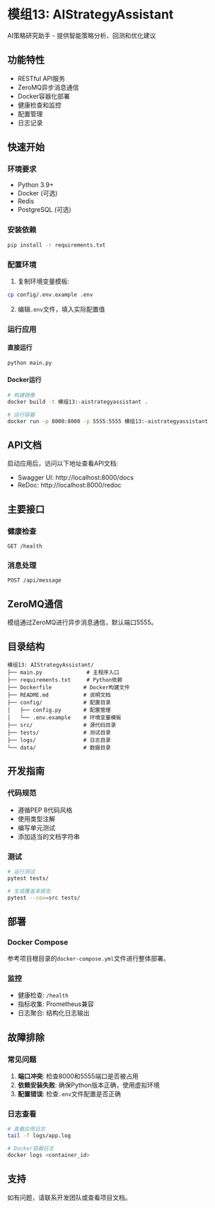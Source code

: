 # 模组13: AIStrategyAssistant

AI策略研究助手 - 提供智能策略分析、回测和优化建议

## 功能特性

- RESTful API服务
- ZeroMQ异步消息通信
- Docker容器化部署
- 健康检查和监控
- 配置管理
- 日志记录

## 快速开始

### 环境要求

- Python 3.9+
- Docker (可选)
- Redis
- PostgreSQL (可选)

### 安装依赖

```bash
pip install -r requirements.txt
```

### 配置环境

1. 复制环境变量模板:
```bash
cp config/.env.example .env
```

2. 编辑`.env`文件，填入实际配置值

### 运行应用

#### 直接运行
```bash
python main.py
```

#### Docker运行
```bash
# 构建镜像
docker build -t 模组13:-aistrategyassistant .

# 运行容器
docker run -p 8000:8000 -p 5555:5555 模组13:-aistrategyassistant
```

## API文档

启动应用后，访问以下地址查看API文档:

- Swagger UI: http://localhost:8000/docs
- ReDoc: http://localhost:8000/redoc

## 主要接口

### 健康检查
```
GET /health
```

### 消息处理
```
POST /api/message
```

## ZeroMQ通信

模组通过ZeroMQ进行异步消息通信，默认端口5555。

## 目录结构

```
模组13: AIStrategyAssistant/
├── main.py              # 主程序入口
├── requirements.txt     # Python依赖
├── Dockerfile          # Docker构建文件
├── README.md           # 说明文档
├── config/             # 配置目录
│   ├── config.py       # 配置管理
│   └── .env.example    # 环境变量模板
├── src/                # 源代码目录
├── tests/              # 测试目录
├── logs/               # 日志目录
└── data/               # 数据目录
```

## 开发指南

### 代码规范

- 遵循PEP 8代码风格
- 使用类型注解
- 编写单元测试
- 添加适当的文档字符串

### 测试

```bash
# 运行测试
pytest tests/

# 生成覆盖率报告
pytest --cov=src tests/
```

## 部署

### Docker Compose

参考项目根目录的`docker-compose.yml`文件进行整体部署。

### 监控

- 健康检查: `/health`
- 指标收集: Prometheus兼容
- 日志聚合: 结构化日志输出

## 故障排除

### 常见问题

1. **端口冲突**: 检查8000和5555端口是否被占用
2. **依赖安装失败**: 确保Python版本正确，使用虚拟环境
3. **配置错误**: 检查`.env`文件配置是否正确

### 日志查看

```bash
# 查看应用日志
tail -f logs/app.log

# Docker容器日志
docker logs <container_id>
```

## 支持

如有问题，请联系开发团队或查看项目文档。
